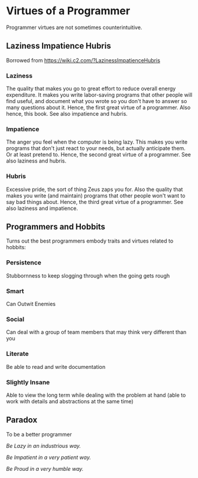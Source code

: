 # Virtues of a Programmer

Programmer virtues are not sometimes counterintuitive.

## Laziness Impatience Hubris

Borrowed from <https://wiki.c2.com/?LazinessImpatienceHubris>

### Laziness

The quality that makes you go to great effort to reduce overall energy expenditure. It makes you write labor-saving programs that other people will find useful, and document what you wrote so you don't have to answer so many questions about it. Hence, the first great virtue of a programmer. Also hence, this book. See also impatience and hubris.

### Impatience

The anger you feel when the computer is being lazy. This makes you write programs that don't just react to your needs, but actually anticipate them. Or at least pretend to. Hence, the second great virtue of a programmer. See also laziness and hubris.

### Hubris

Excessive pride, the sort of thing Zeus zaps you for. Also the quality that makes you write (and maintain) programs that other people won't want to say bad things about. Hence, the third great virtue of a programmer. See also laziness and impatience.

## Programmers and Hobbits

Turns out the best programmers embody traits and virtues related to hobbits:

### Persistence

Stubbornness to keep slogging through when the going gets rough

### Smart

Can Outwit Enemies

### Social

Can deal with a group of team members that may think very different than you

### Literate

Be able to read and write documentation

### Slightly Insane

Able to view the long term while dealing with the problem at hand (able to work with details and abstractions at the same time)

## Paradox

To be a better programmer

*Be Lazy in an industrious way.*

*Be Impatient in a very patient way.*

*Be Proud in a very humble way.*
